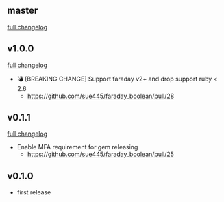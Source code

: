 ## master
[full changelog](http://github.com/sue445/faraday_boolean/compare/v1.0.0...master)

## v1.0.0
[full changelog](http://github.com/sue445/faraday_boolean/compare/v0.1.1...v1.0.0)

* :bomb: [BREAKING CHANGE] Support faraday v2+ and drop support ruby < 2.6
  * https://github.com/sue445/faraday_boolean/pull/28

## v0.1.1
[full changelog](http://github.com/sue445/faraday_boolean/compare/v0.1.0...v0.1.1)

* Enable MFA requirement for gem releasing
  * https://github.com/sue445/faraday_boolean/pull/25

## v0.1.0
* first release
